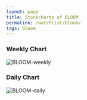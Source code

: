 ```yaml
---
layout: page
title: Stockcharts of BLOOM
permalink: /watchlist/bloom/
tags: bloom
---
```


### Weekly Chart
![BLOOM-weekly](http://www.marketwatch.com/kaavio.Webhost/charts/big.chart?nosettings=1&symb=BLOOM&uf=0&type=4&size=3&sid=10332614&style=1013&freq=2&time=12&ma=6&maval=20,50,200&lf=4&lf2=0&lf3=0&height=510&width=720&mocktick=1)

### Daily Chart
![BLOOM-daily](http://www.marketwatch.com/kaavio.Webhost/charts/big.chart?nosettings=1&symb=BLOOM&uf=7168&type=4&size=3&sid=10332614&style=1013&freq=1&time=8&ma=6&maval=20,50,200&lf=4&lf2=0&lf3=0&height=510&width=720&mocktick=1)
